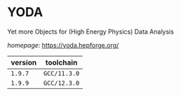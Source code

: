 # YODA

Yet more Objects for (High Energy Physics) Data Analysis

*homepage*: <https://yoda.hepforge.org/>

version | toolchain
--------|----------
``1.9.7`` | ``GCC/11.3.0``
``1.9.9`` | ``GCC/12.3.0``
